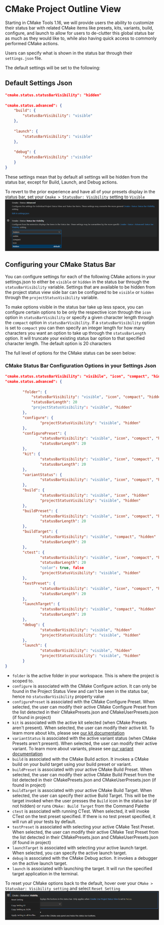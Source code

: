 # CMake Project Outline View

Starting in CMake Tools 1.16, we will provide users the ability to customize their status bar with related CMake items like presets, kits, variants, build, configure, and launch to allow for users to de-clutter this global status bar as much as they would like to, while also having quick access to commonly performed CMake actions.

Users can specify what is shown in the status bar through their `settings.json` file.

The default settings will be set to the following:
## Default Settings Json
```json
"cmake.status.statusBarVisibility": "hidden"

"cmake.status.advanced": {
    "build": {
        "statusBarVisibility": "visible"
    },

    "launch": {
        "statusBarVisibility": "visible"
    },

    "debug": {
        "statusBarVisibility" :"visible"
    }
}
```

These settings mean that by default all settings will be hidden from the status bar, except for Build, Launch, and Debug actions.

To revert to the prior experience and have all of your presets display in the status bar, set your `Cmake > StatusBar: Visibility` setting to `Visible`
![Screenshot of the Visaul Studio Code Settings view, with the CMake Statusbar: Visibility options. You can set these to visible, hidden, compact, or icon](images/cmake-statusbar-setting.png)

## Configuring your CMake Status Bar

 You can configure settings for each of the following CMake actions in your settings.json to either be `visible` or `hidden` in the status bar through the `statusBarVisibility` variable.  Settings that are available to be hidden from the project status view side bar can be configured to be `visible` or `hidden` through the `projectStatusVisibility` variable.
 
To make options visible in the status bar take up less space, you can configure certain options to be only the respective icon through the `icon` option in `statusBarVisibility` or specify a given character length through the `compact` option in `statusBarVisibility`. If a `statusBarVisibility` option is set to `compact` you can then specify an integer length for how many characters you want an option to take up through the `statusBarLength` option. It will truncate your existing status bar option to that specified character length. The default option is 20 characters
 
The full level of options for the CMake status can be seen below:

### CMake Status Bar Configuration Options in your Settings Json
```json
"cmake.status.statusBarVisibility": "visibile", "icon", "compact", "hidden" 
"cmake.status.advanced": { 

        "folder": { 
        	"statusBarVisibility": "visible", "icon", "compact", "hidden" 
            "statusBarLength": 20
            "projectStatusVisibility": "visible", "hidden" 
        }, 
        "configure": { 
            	"projectStatusVisibility": "visible", "hidden" 
        }, 
        "configurePreset": { 
            	"statusBarVisibility": "visible", "icon", "compact", "hidden" 
            	"statusBarLength": 20
        }, 
        "kit": { 
            	"statusBarVisibility": "visible", "icon", "compact", "hidden" 
            	"statusBarLength": 20 
        }, 
        "variantStatus": { 
            	"statusBarVisibility": "visible", "icon", "compact", "hidden" 
        }, 
        "build": { 
            	"statusBarVisibility": "visible", "icon", "hidden" 
            	"projectStatusVisibility": "visible", "hidden" 
        }, 
        "buildPreset": { 
            	"statusBarVisibility": "visible", "icon", "compact", "hidden" 
            	"statusBarLength": 20 
        }, 
        "buildTarget": { 
            	"statusBarVisibility": "visible", "compact", "hidden" 
            	"statusBarLength": 20 
        }, 
        "ctest": { 
            	"statusBarVisibility": "visible", "icon", "compact", "hidden" 
            	"statusBarLength": 20 
            	"color": true, false 
            	"projectStatusVisibility": "visible", "hidden" 
        }, 
        "testPreset": { 
            	"statusBarVisibility": "visible", "icon", "compact", "hidden" 
            	"statusBarLength": 20
        },
        "launchTarget": { 
            	"statusBarVisibility": "visible", "compact", "hidden" 
            	"statusBarLength": 20 
        }, 
        "debug": { 
            	"statusBarVisibility": "visible", "hidden" 
            	"projectStatusVisibility": "visible", "hidden" 
        },
        "launch": { 
            	"statusBarVisibility": "visible", "hidden" 
            	"projectStatusVisibility": "visible", "hidden" 
        }
}
```

* `folder` is the active folder in your workspace. This is where the project is scoped to.
* `configure` is associated with the CMake Configure action. It can only be found in the Project Status View and can't be seen in the status bar, hence no `statusBarVisibility` property value
* `configurePreset` is associated with the CMake Configure Preset. When selected, the user can modify their active CMake Configure Preset from the list detected in their CMakePresets.json and CMakeUserPresets.json (if found in project)
* `kit` is associated with the active kit selected (when CMake Presets aren't present). When selected, the user can modify their active kit. To learn more about kits, please see [our kit documentation](https://github.com/microsoft/vscode-cmake-tools/docs/kits.md)
* `variantStatus` is associated with the active variant status (when CMake Presets aren't present). When selected, the user can modify their active variant. To learn more about variants, please see [our variant documentation](https://github.com/microsoft/vscode-cmake-tools/docs/variants.md)
* `build` is associated with the CMake Build action. It invokes a CMake build on your build target using your build preset or variant.
* `buildPreset` is associated with your active CMake Build Preset. When selected, the user can modify their active CMake Build Preset from the list detected in their CMakePresets.json and CMakeUserPresets.json (if found in project)
* `buildTarget` is associated with your active CMake Build Target. When selected, the user can specify their active Build Target. This will be the target invoked when the user presses the `Build` icon in the status bar (if not hidden) or runs `CMake: Build Target` from the Command Palette
* `ctest` is associated with running CTest. When selected, it will invoke CTest on the test preset specified. If there is no test preset specified, it will run all your tests by default.
* `testPreset` is associated with selecting your active CMake Test Preset. When selected, the user can modify their active CMake Test Preset from the list detected in their CMakePresets.json and CMakeUserPresets.json (if found in project)
* `launchTarget` is associated with selecting your active launch target. When selected, you can specify the active launch target.
* `debug` is associated with the CMake Debug action. It invokes a debugger on the active launch target.
* `launch` is associated with launching the target. It will run the specified target application in the terminal.

To reset your CMake options back to the default, hover over your `CMake > Statusbar: Visibility setting` and select `Reset Setting`
![Screenshot of the VS Code Setting option to Reset Setting to the left of CMake Statusbar visibility](images/cmake-status.png)
